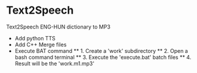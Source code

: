 # Text2Speech
Text2Speech ENG-HUN dictionary to MP3
 * Add python TTS
 * Add C++ Merge files
 * Execute BAT command
 ** 1. Create a 'work' subdirectory
 ** 2. Open a bash command terminal
 ** 3. Execute the 'execute.bat' batch files
 ** 4. Result will be the 'work.m1.mp3'
